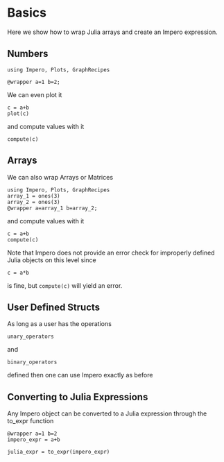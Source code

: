 # Basics

Here we show how to wrap Julia arrays and create an Impero expression.

## Numbers
```@example 1
using Impero, Plots, GraphRecipes
```

```@example 1
@wrapper a=1 b=2;
```

We can even plot it
```@example 1
c = a+b
plot(c)
```
and compute values with it
```@example 1
compute(c)
```

## Arrays
We can also wrap Arrays or Matrices
```@example 1
using Impero, Plots, GraphRecipes
array_1 = ones(3)
array_2 = ones(3)
@wrapper a=array_1 b=array_2;
```
and compute values with it
```@example 1
c = a+b
compute(c)
```
Note that Impero does not provide an error check for improperly defined Julia
objects on this level since
```@example 1
c = a*b
```
is fine, but ```compute(c)``` will yield an error.


## User Defined Structs
As long as a user has the operations
```@example 1
unary_operators
```
and
```@example 1
binary_operators
```
defined then one can use Impero exactly as before

## Converting to Julia Expressions
Any Impero object can be converted to a Julia expression through the
to_expr function
```@example 1
@wrapper a=1 b=2
impero_expr = a+b
```
```@example 1
julia_expr = to_expr(impero_expr)
```